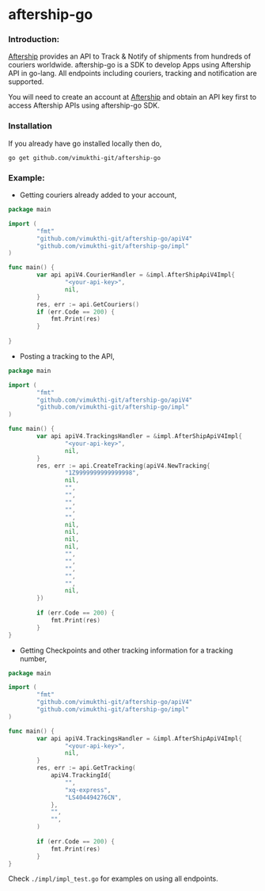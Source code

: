 aftership-go 
============

### Introduction:

[Aftership](https://aftership.com) provides an API to Track & Notify of shipments from hundreds of couriers worldwide. aftership-go is a SDK to develop Apps using Aftership API in go-lang. All endpoints including couriers, tracking and notification are supported.

You will need to create an account at [Aftership](https://aftership.com) and obtain an API key first to access Aftership APIs using aftership-go SDK.

### Installation
If you already have go installed locally then do,
````
go get github.com/vimukthi-git/aftership-go
````
### Example:

- Getting couriers already added to your account,

```go
package main

import (
        "fmt"
        "github.com/vimukthi-git/aftership-go/apiV4"
        "github.com/vimukthi-git/aftership-go/impl"
)

func main() {
        var api apiV4.CourierHandler = &impl.AfterShipApiV4Impl{
                "<your-api-key>",
                nil,
        }
        res, err := api.GetCouriers()
        if (err.Code == 200) {
            fmt.Print(res)
        }
        
}

```

- Posting a tracking to the API,

````go
package main

import (
        "fmt"
        "github.com/vimukthi-git/aftership-go/apiV4"
        "github.com/vimukthi-git/aftership-go/impl"
)

func main() {
        var api apiV4.TrackingsHandler = &impl.AfterShipApiV4Impl{
                "<your-api-key>",
                nil,
        }
        res, err := api.CreateTracking(apiV4.NewTracking{
                "1Z9999999999999998",
                nil,
                "",
                "",
                "",
                "",
                "",
                nil,
                nil,
                nil,
                nil,
                "",
                "",
                "",
                "",
                "",
                nil,
        })
        
        if (err.Code == 200) {
            fmt.Print(res)
        }
}

````

- Getting Checkpoints and other tracking information for a tracking number,

````go
package main

import (
        "fmt"
        "github.com/vimukthi-git/aftership-go/apiV4"
        "github.com/vimukthi-git/aftership-go/impl"
)

func main() {
        var api apiV4.TrackingsHandler = &impl.AfterShipApiV4Impl{
                "<your-api-key>",
                nil,
        }
        res, err := api.GetTracking(
            apiV4.TrackingId{
                "",
                "xq-express",
                "LS404494276CN",
            }, 
            "",
            "",
        )
        
        if (err.Code == 200) {
            fmt.Print(res)
        }
}

````

Check `./impl/impl_test.go` for examples on using all endpoints.